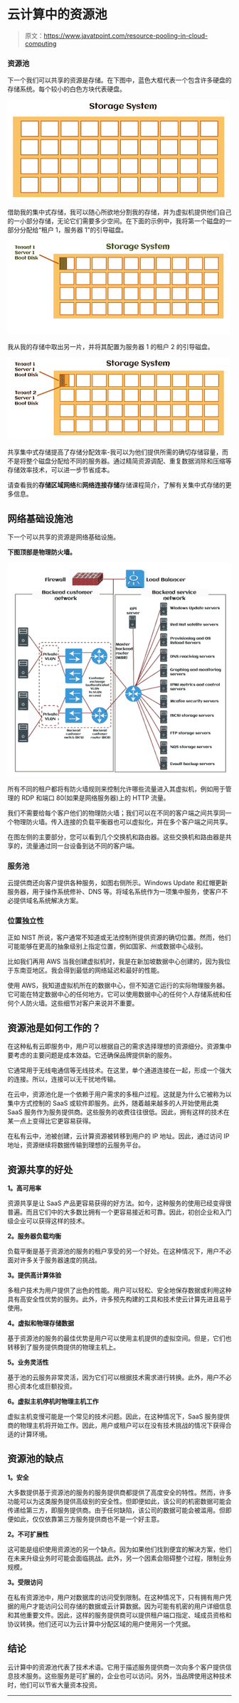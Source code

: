 # 云计算中的资源池

> 原文：<https://www.javatpoint.com/resource-pooling-in-cloud-computing>

### 资源池

下一个我们可以共享的资源是存储。在下图中，蓝色大框代表一个包含许多硬盘的存储系统。每个较小的白色方块代表硬盘。

![Resource pooling in Cloud Computing](img/4dcacf9513eaf13556d829c7dae83f59.png)

借助我的集中式存储，我可以随心所欲地分割我的存储，并为虚拟机提供他们自己的一小部分存储，无论它们需要多少空间。在下面的示例中，我将第一个磁盘的一部分分配给“租户 1，服务器 1”的引导磁盘。

![Resource pooling in Cloud Computing](img/0b65b1a3c222e5ad43fa0dbfdab8c699.png)

我从我的存储中取出另一片，并将其配置为服务器 1 的租户 2 的引导磁盘。

![Resource pooling in Cloud Computing](img/03eb88cff23cee78072fe6b45ce485ce.png)

共享集中式存储提高了存储分配效率-我可以为他们提供所需的确切存储容量，而不是将整个磁盘分配给不同的服务器。通过精简资源调配、重复数据消除和压缩等存储效率技术，可以进一步节省成本。

请查看我的**存储区域网络**和**网络连接存储**存储课程简介，了解有关集中式存储的更多信息。

## 网络基础设施池

下一个可以共享的资源是网络基础设施。

**下图顶部是物理防火墙。**

![Resource pooling in Cloud Computing](img/3d6354bf432b264278d9992cfbd531ec.png)

所有不同的租户都将有防火墙规则来控制允许哪些流量进入其虚拟机，例如用于管理的 RDP 和端口 80(如果是网络服务器)上的 HTTP 流量。

我们不需要给每个客户他们的物理防火墙；我们可以在不同的客户端之间共享同一个物理防火墙。传入连接的负载平衡器也可以虚拟化，并在多个客户端之间共享。

在图左侧的主要部分，您可以看到几个交换机和路由器。这些交换机和路由器是共享的，流量通过同一台设备到达不同的客户端。

### 服务池

云提供商还向客户提供各种服务，如图右侧所示。Windows Update 和红帽更新服务器，用于操作系统修补、DNS 等。将域名系统作为一项集中服务，使客户不必提供域名系统解决方案。

### 位置独立性

正如 NIST 所说，客户通常不知道或无法控制所提供资源的确切位置。然而，他们可能能够在更高的抽象级别上指定位置，例如国家、州或数据中心级别。

比如我们再用 AWS 当我创建虚拟机时，我是在新加坡数据中心创建的，因为我位于东南亚地区。我会得到最低的网络延迟和最好的性能。

使用 AWS，我知道虚拟机所在的数据中心，但不知道它运行的实际物理服务器。它可能在特定数据中心的任何地方。它可以使用数据中心的任何个人存储系统和任何个人防火墙。这些细节对客户来说并不重要。

## 资源池是如何工作的？

在这种私有云即服务中，用户可以根据自己的需求选择理想的资源细分。资源集中要考虑的主要问题是成本效益。它还确保品牌提供新的服务。

它通常用于无线电通信等无线技术。在这里，单个通道连接在一起，形成一个强大的连接。所以，连接可以无干扰地传输。

在云中，资源池化是一个依赖于用户需求的多租户过程。这就是为什么它被称为以集中方式控制的 SaaS 或软件即服务。此外，随着越来越多的人开始使用此类 SaaS 服务作为服务提供商。这些服务的收费往往很低。因此，拥有这样的技术在某一点上变得比它更容易获得。

在私有云中，池被创建，云计算资源被转移到用户的 IP 地址。因此，通过访问 IP 地址，资源继续将数据传输到理想的云服务平台。

## 资源共享的好处

**1。高可用率**

资源共享是让 SaaS 产品更容易获得的好方法。如今，这种服务的使用已经变得很普遍。而且它们中的大多数比拥有一个更容易接近和可靠。因此，初创企业和入门级企业可以获得这样的技术。

**2。服务器负载均衡**

负载平衡是基于资源池的服务的租户享受的另一个好处。在这种情况下，用户不必面对许多关于服务器速度的挑战。

**3。提供高计算体验**

多租户技术为用户提供了出色的性能。用户可以轻松、安全地保存数据或利用这种具有高安全性优势的服务。此外，许多预先构建的工具和技术使云计算先进且易于使用。

**4。虚拟和物理存储数据**

基于资源池的服务的最佳优势是用户可以使用主机提供的虚拟空间。但是，它们也转移到了服务提供商提供的物理主机上。

**5。业务灵活性**

基于池的云服务非常灵活，因为它们可以根据技术需求进行转换。此外，用户不必担心资本化或巨额投资。

**6。虚拟主机停机时物理主机工作**

虚拟主机变慢可能是一个常见的技术问题。因此，在这种情况下，SaaS 服务提供商的物理主机将开始工作。因此，用户或租户可以在没有技术挑战的情况下获得合适的计算环境。

## 资源池的缺点

**1。安全**

大多数提供基于资源池的服务的服务提供商都提供了高度安全的特性。然而，许多功能可以为这类服务提供高级别的安全性。但即便如此，该公司的机密数据可能会传递给第三方，即服务提供商。由于任何缺陷，该公司的数据可能会被滥用。但即便如此，仅仅依靠第三方服务提供商也不是一个好主意。

**2。不可扩展性**

这可能是组织使用资源池的另一个缺点。因为如果他们找到便宜的解决方案，他们在未来升级业务时可能会面临挑战。此外，另一个因素会阻碍整个过程，限制业务规模。

**3。受限访问**

在私有资源池中，用户对数据库的访问受到限制。在这种情况下，只有拥有用户凭据的用户才能访问公司存储的数据或云计算数据。因为可能有机密的用户详细信息和其他重要文件。因此，这样的服务提供商可以提供租户端口指定、域成员资格和协议转换。他们还可以为云计算中分配区域的用户使用另一个凭据。

## 结论

云计算中的资源池代表了技术术语。它用于描述服务提供商一次向多个客户提供信息技术服务。这些服务是可扩展的，企业也可以访问。另外，当品牌使用这种技术时，他们可以节省大量资本投资。

* * *